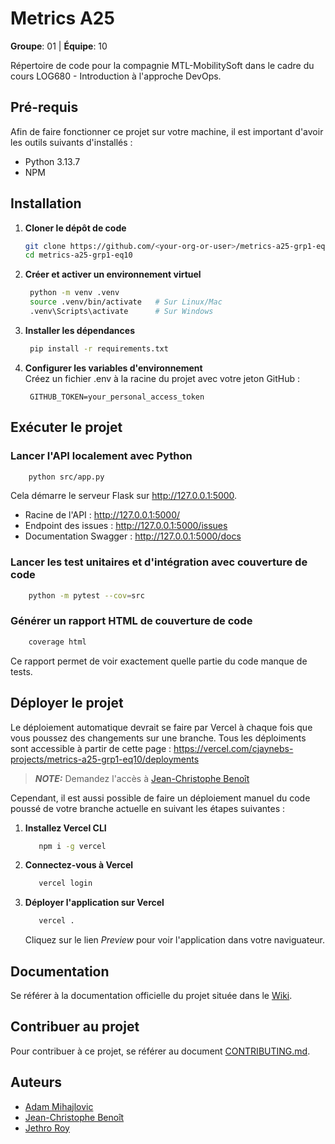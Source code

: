 # Metrics A25

**Groupe**: 01 |
**Équipe**: 10

Répertoire de code pour la compagnie MTL-MobilitySoft dans le cadre du cours LOG680 - Introduction à l'approche DevOps.

## Pré-requis

Afin de faire fonctionner ce projet sur votre machine, il est important d'avoir les outils suivants d'installés :

- Python 3.13.7
- NPM

## Installation

1. **Cloner le dépôt de code**

   ```bash
   git clone https://github.com/<your-org-or-user>/metrics-a25-grp1-eq10.git
   cd metrics-a25-grp1-eq10
   ```

2. **Créer et activer un environnement virtuel**

   ```bash
    python -m venv .venv
    source .venv/bin/activate   # Sur Linux/Mac
    .venv\Scripts\activate      # Sur Windows
   ```

3. **Installer les dépendances**

   ```bash
    pip install -r requirements.txt
   ```

4. **Configurer les variables d'environnement**<br>
   Créez un fichier .env à la racine du projet avec votre jeton GitHub :
   ```env
    GITHUB_TOKEN=your_personal_access_token
   ```

## Exécuter le projet

### Lancer l'API localement avec Python

```bash
    python src/app.py
```

Cela démarre le serveur Flask sur http://127.0.0.1:5000.

- Racine de l'API : http://127.0.0.1:5000/
- Endpoint des issues : http://127.0.0.1:5000/issues
- Documentation Swagger : http://127.0.0.1:5000/docs

### Lancer les test unitaires et d'intégration avec couverture de code

```bash
    python -m pytest --cov=src
```

### Générer un rapport HTML de couverture de code

```bash
    coverage html
```

Ce rapport permet de voir exactement quelle partie du code manque de tests.

## Déployer le projet

Le déploiement automatique devrait se faire par Vercel à chaque fois que vous poussez des changements sur une branche. Tous les déploiments sont accessible à partir de cette page : https://vercel.com/cjaynebs-projects/metrics-a25-grp1-eq10/deployments

> **_NOTE:_** Demandez l'accès à [Jean-Christophe Benoît](https://github.com/cjayneb)

Cependant, il est aussi possible de faire un déploiement manuel du code poussé de votre branche actuelle en suivant les étapes suivantes :

1. **Installez Vercel CLI**

   ```bash
      npm i -g vercel
   ```

2. **Connectez-vous à Vercel**

   ```bash
      vercel login
   ```

3. **Déployer l'application sur Vercel**

   ```bash
      vercel .
   ```

   Cliquez sur le lien _Preview_ pour voir l'application dans votre naviguateur.

## Documentation

Se référer à la documentation officielle du projet située dans le [Wiki](https://github.com/cjayneb/metrics-a25-grp1-eq10/wiki).

## Contribuer au projet

Pour contribuer à ce projet, se référer au document [CONTRIBUTING.md](./CONTRIBUTING.md).

## Auteurs

- [Adam Mihajlovic](https://github.com/Funnyadd)
- [Jean-Christophe Benoît](https://github.com/cjayneb)
- [Jethro Roy](https://github.com/JethroRoy)

```

```
